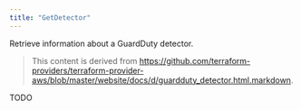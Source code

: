 ```yaml
---
title: "GetDetector"
---
```


<!-- WARNING: this file was generated by the Pulumi Terraform Bridge (tfgen) Tool. -->
<!-- Do not edit by hand unless you're certain you know what you are doing! -->

<style>
  table td p { margin-top: 0; margin-bottom: 0; }
</style>

Retrieve information about a GuardDuty detector.

> This content is derived from https://github.com/terraform-providers/terraform-provider-aws/blob/master/website/docs/d/guardduty_detector.html.markdown.


TODO

